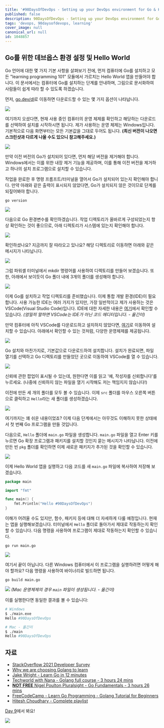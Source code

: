 ```yaml
---
title: '#90DaysOfDevOps - Setting up your DevOps environment for Go & Hello World - Day 8'
published: false
description: 90DaysOfDevOps - Setting up your DevOps environment for Go & Hello World
tags: 'devops, 90daysofdevops, learning'
cover_image: null
canonical_url: null
id: 1048857
---
```


## Go를 위한 데브옵스 환경 설정 및 Hello World

Go 언어에 대한 몇 가지 기본 사항을 살펴보기 전에, 먼저 컴퓨터에 Go를 설치하고 모든 "learning programming 101" 모듈에서 가르치는 Hello World 앱을 만들어야 합니다. 이 문서에서는 컴퓨터에 Go를 설치하는 단계를 안내하며, 그림으로 문서화하여 사람들이 쉽게 따라 할 수 있도록 하겠습니다.

먼저, [go.dev/dl](https://go.dev/dl/)로 이동하면 다운로드할 수 있는 몇 가지 옵션이 나타납니다.

![](/2022/Days/Images/Day8_Go1.png)

여기까지 오셨다면, 현재 사용 중인 컴퓨터의 운영 체제를 확인하고 해당하는 다운로드를 선택하여 설치를 시작하시면 됩니다. 제가 사용하는 운영 체제는 Windows입니다. 기본적으로 다음 화면부터는 모든 기본값을 그대로 두어도 됩니다. **(최신 버전이 나오면 스크린샷과 다르게 나올 수도 있으니 참고해주세요.)**

![](/2022/Days/Images/Day8_Go2.png)

만약 이전 버전의 Go가 설치되어 있다면, 먼저 해당 버전을 제거해야 합니다. Windows에서는 이를 위한 내장 제거 기능을 제공하며, 이를 통해 이전 버전을 제거하고 하나의 설치 프로그램으로 설치할 수 있습니다.

작업을 완료한 후 명령 프롬프트/터미널을 열어서 Go가 설치되어 있는지 확인해야 합니다. 만약 아래와 같은 출력이 표시되지 않았다면, Go가 설치되지 않은 것이므로 단계를 되짚어봐야 합니다.

`go version`

![](/2022/Days/Images/Day8_Go3.png)

다음으로 Go 환경변수를 확인하겠습니다. 작업 디렉토리가 올바르게 구성되었는지 항상 확인하는 것이 좋으므로, 아래 디렉토리가 시스템에 있는지 확인해야 합니다.

![](/2022/Days/Images/Day8_Go4.png)

확인하셨나요? 지금까지 잘 따라오고 있나요? 해당 디렉토리로 이동하면 아래와 같은 메시지가 나타납니다.

![](/2022/Days/Images/Day8_Go5.png)

그럼 파워셸 터미널에서 mkdir 명령어를 사용하여 디렉토리를 만들어 보겠습니다. 또한, 아래에서 보이듯이 Go 폴더 내에 3개의 폴더를 생성해야 합니다.

![](/2022/Days/Images/Day8_Go6.png)

이제 Go를 설치하고 작업 디렉토리를 준비했습니다. 이제 통합 개발 환경(IDE)이 필요합니다. 사용 가능한 IDE는 여러 가지가 있지만, 가장 일반적이고 제가 사용하는 것은 VSCode(Visual Studio Code)입니다. IDE에 대한 자세한 내용은 [여기](https://www.youtube.com/watch?v=vUn5akOlFXQ)에서 확인할 수 있습니다. _(엄밀히 말하면 VSCode는 IDE가 아닌 코드 에디터입니다. - 옮긴이)_

만약 컴퓨터에 아직 VSCode를 다운로드하고 설치하지 않았다면, [여기](https://code.visualstudio.com/download)로 이동하여 설치할 수 있습니다. 아래에서 확인할 수 있는 것처럼, 다양한 운영체제를 제공됩니다.

![](/2022/Days/Images/Day8_Go7.png)

Go 설치와 마찬가지로, 기본값으로 다운로드하여 설치합니다. 설치가 완료되면, 파일 열기를 선택하고 Go 디렉토리를 만들었던 곳으로 이동하여 VSCode를 열 수 있습니다.

![](/2022/Days/Images/Day8_Go8.png)

신뢰에 관한 팝업이 표시될 수 있는데, 원한다면 이를 읽고 '예, 작성자를 신뢰합니다'를 누르세요. (나중에 신뢰하지 않는 파일을 열기 시작해도 저는 책임지지 않습니다!)

이전에 만든 세 개의 폴더를 모두 볼 수 있습니다. 이제 `src` 폴더를 마우스 오른쪽 버튼으로 클릭하고 `Hello`라는 새 폴더를 생성하겠습니다.

![](/2022/Days/Images/Day8_Go9.png)

여기까지는 꽤 쉬운 내용이었죠? 이제 다음 단계에서는 아무것도 이해하지 못한 상태에서 첫 번째 Go 프로그램을 만들 것입니다.

다음으로, `Hello` 폴더에 `main.go` 파일을 생성합니다. `main.go` 파일을 열고 Enter 키를 누르면 Go 확장 프로그램과 패키지를 설치할 것인지 묻는 메시지가 나타납니다. 이전에 만든 빈 `pkg` 폴더를 확인하면 이제 새로운 패키지가 추가된 것을 확인할 수 있습니다.

![](/2022/Days/Images/Day8_Go10.png)

이제 Hello World 앱을 실행하고 다음 코드를 새 `main.go` 파일에 복사하여 저장해 보겠습니다.

```go
package main

import "fmt"

func main() {
    fmt.Println("Hello #90DaysOfDevOps")
}
```

이해가 어려울 수도 있지만, 함수, 패키지 등에 대해 더 자세하게 다룰 예정입니다. 현재는 앱을 실행해보겠습니다. 터미널에서 `Hello` 폴더로 돌아가서 제대로 작동하는지 확인할 수 있습니다. 다음 명령을 사용하여 프로그램이 제대로 작동하는지 확인할 수 있습니다.

```
go run main.go
```

![](/2022/Days/Images/Day8_Go11.png)

여기서 끝이 아닙니다. 다른 Windows 컴퓨터에서 이 프로그램을 실행하려면 어떻게 해야 할까요? 다음 명령을 사용하여 바이너리로 빌드하면 됩니다.

```
go build main.go
```

![](/2022/Days/Images/Day8_Go12.png)
_(Mac 운영체제의 경우 `main` 파일이 생성됩니다. - 옮긴이)_

이를 실행한다면 동일한 결과를 볼 수 있습니다:

```bash
# Windows
$ ./main.exe
Hello #90DaysOfDevOps

# Mac - 올긴이
$ ./main
Hello #90DaysOfDevOps
```

## 자료

- [StackOverflow 2021 Developer Survey](https://insights.stackoverflow.com/survey/2021)
- [Why we are choosing Golang to learn](https://www.youtube.com/watch?v=7pLqIIAqZD4&t=9s)
- [Jake Wright - Learn Go in 12 minutes](https://www.youtube.com/watch?v=C8LgvuEBraI&t=312s)
- [Techworld with Nana - Golang full course - 3 hours 24 mins](https://www.youtube.com/watch?v=yyUHQIec83I)
- [**NOT FREE** Nigel Poulton Pluralsight - Go Fundamentals - 3 hours 26 mins](https://www.pluralsight.com/courses/go-fundamentals)
- [FreeCodeCamp - Learn Go Programming - Golang Tutorial for Beginners](https://www.youtube.com/watch?v=YS4e4q9oBaU&t=1025s)
- [Hitesh Choudhary - Complete playlist](https://www.youtube.com/playlist?list=PLRAV69dS1uWSR89FRQGZ6q9BR2b44Tr9N)

[Day 9](day09.md)에서 봐요!

![](/2022/Days/Images/Day8_Go13.png)
